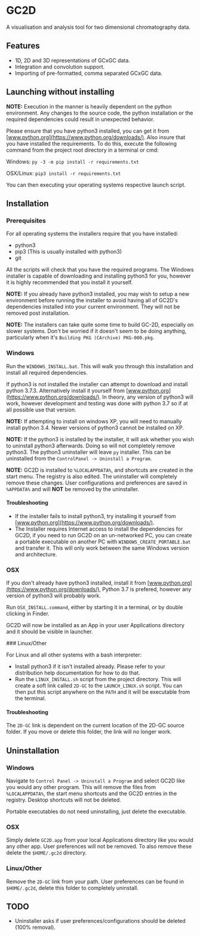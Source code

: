 # GC2D
A visualisation and analysis tool for two dimensional chromatography data.

## Features
 - 1D, 2D and 3D representations of GCxGC data.
 - Integration and convolution support.
 - Importing of pre-formatted, comma separated GCxGC data.

## Launching without installing
**NOTE:** Execution in the manner is heavily dependent on the python environment. Any changes to the source code, the
python installation or the required dependencies could result in unexpected behavior.

Please ensure that you have python3 installed, you can get it from [www.python.org](https://www.python.org/downloads/).
Also insure that you have installed the requirements. To do this, execute the following command from the project root
directory in a terminal or cmd:

Windows: `py -3 -m pip install -r requirements.txt`

OSX/Linux: `pip3 install -r requirements.txt`

You can then executing your operating systems respective launch script.

## Installation

### Prerequisites

For all operating systems the installers require that you have installed:

- python3
- pip3 (This is usually installed with python3)
- git

All the scripts will check that you have the required programs. The Windows installer is capable of downloading and
installing python3 for you, however it is highly recommended that you install it yourself.

**NOTE:** If you already have python3 installed, you may wish to setup a new environment before running the installer to
avoid having all of GC2D's dependencies installed into your current environment. They will not be removed post 
installation.

**NOTE:** The installers can take quite some time to build GC-2D, especially on slower systems. Don't be worried if it
doesn't seem to be doing anything, particularly when it's `Building PKG (CArchive) PKG-000.pkg`.


### Windows
Run the `WINDOWS_INSTALL.bat`. This will walk you through this installation and install
all required dependencies. 

If python3 is not installed the installer can attempt to download and install python 3.7.3.
Alternatively install it yourself from [www.python.org](https://www.python.org/downloads/).
In theory, any version of python3 will work, however development and testing was done with
python 3.7 so if at all possible use that version. 

**NOTE:** If attempting to install on windows XP, you will need to manually install python 3.4.
Newer versions of python3 cannot be installed on XP.

**NOTE:** If the python3 is installed by the installer, it will ask whether you wish to uninstall python3 afterwards.
Doing so will not completely remove python3. The python3 uninstaller will leave `py` installer.
This can be uninstalled from the `ControlPanel -> Uninstall a Program`.
 
**NOTE:** GC2D is installed to `%LOCALAPPDATA%`, and shortcuts are created in the start menu.
The registry is also edited. The uninstaller will completely remove these changes.
User configurations and preferences are saved in `%APPDATA%` and will **NOT** be removed by the uninstaller.

#### Troubleshooting

- If the installer fails to install python3, try installing it yourself from 
[www.python.org](https://www.python.org/downloads/).
- The Installer requires Internet access to install the dependencies for GC2D, if you need to run GC2D on an
un-networked PC, you can create a portable executable on another PC with `WINDOWS_CREATE_PORTABLE.bat` and transfer it.
This will only work between the same Windows version and architecture.

### OSX

If you don't already have python3 installed, install it from [www.python.org](https://www.python.org/downloads/), 
Python 3.7 is prefered, however any version of python3 will probably work.

Run `OSX_INSTALL.command`, either by starting it in a terminal, or by double clicking in Finder.

GC2D will now be installed as an App in your user Applications directory and it should be visible in launcher. 

### Linux/Other

For Linux and all other systems with a bash interpreter:
- Install python3 if it isn't installed already. Please refer to your distribution help documentation for how to do 
that.
- Run the `LINUX_INSTALL.sh` script from the project directory. This will create a soft link called `2D-GC` to the 
`LAUNCH_LINUX.sh` script. You can then put this script anywhere on the `PATH` and it will be executable from the 
terminal.

#### Troubleshooting

The `2D-GC` link is dependent on the current location of the 2D-GC source folder. If you move or delete this folder, the
link will no longer work.

## Uninstallation

### Windows

Navigate to `Control Panel -> Uninstall a Program` and select GC2D like you would any other program.
This will remove the files from `%LOCALAPPDATA%`, the start menu shortcuts
and the GC2D entries in the registry. Desktop shortcuts will not be deleted.

Portable executables do not need uninstalling, just delete the executable.

### OSX

Simply delete `GC2D.app` from your local Applications directory like you would any other app.
User preferences will not be removed. To also remove these delete the `$HOME/.gc2d` directory.

### Linux/Other
Remove the `2D-GC` link from your path.
User preferences can be found in `$HOME/.gc2d`, delete this folder to completely uninstall.

## TODO

- Uninstaller asks if user preferences/configurations should be deleted (100% removal).